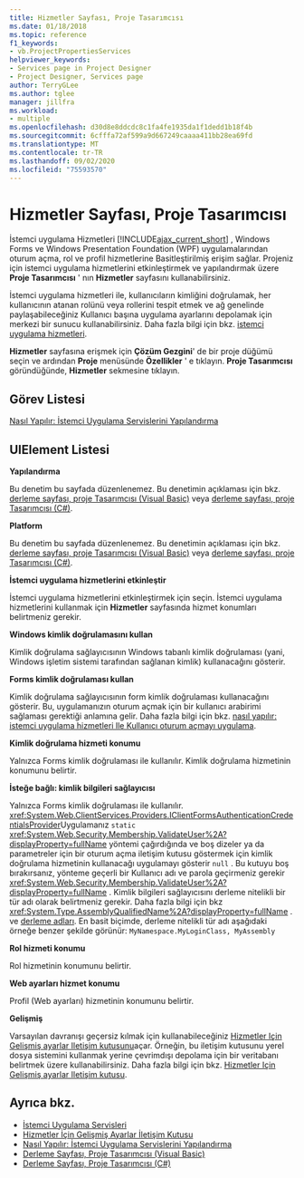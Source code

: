 ```yaml
---
title: Hizmetler Sayfası, Proje Tasarımcısı
ms.date: 01/18/2018
ms.topic: reference
f1_keywords:
- vb.ProjectPropertiesServices
helpviewer_keywords:
- Services page in Project Designer
- Project Designer, Services page
author: TerryGLee
ms.author: tglee
manager: jillfra
ms.workload:
- multiple
ms.openlocfilehash: d30d8e8ddcdc8c1fa4fe1935da1f1dedd1b18f4b
ms.sourcegitcommit: 6cfffa72af599a9d667249caaaa411bb28ea69fd
ms.translationtype: MT
ms.contentlocale: tr-TR
ms.lasthandoff: 09/02/2020
ms.locfileid: "75593570"
---
```

# <a name="services-page-project-designer"></a>Hizmetler Sayfası, Proje Tasarımcısı

İstemci uygulama Hizmetleri [!INCLUDE[ajax_current_short](../../ide/reference/includes/ajax_current_short_md.md)] , Windows Forms ve Windows Presentation Foundation (WPF) uygulamalarından oturum açma, rol ve profil hizmetlerine Basitleştirilmiş erişim sağlar. Projeniz için istemci uygulama hizmetlerini etkinleştirmek ve yapılandırmak üzere **Proje Tasarımcısı** ' nın **Hizmetler** sayfasını kullanabilirsiniz.

İstemci uygulama hizmetleri ile, kullanıcıların kimliğini doğrulamak, her kullanıcının atanan rolünü veya rollerini tespit etmek ve ağ genelinde paylaşabileceğiniz Kullanıcı başına uygulama ayarlarını depolamak için merkezi bir sunucu kullanabilirsiniz. Daha fazla bilgi için bkz. [istemci uygulama hizmetleri](/dotnet/framework/common-client-technologies/client-application-services).

**Hizmetler** sayfasına erişmek için **Çözüm Gezgini**' de bir proje düğümü seçin ve ardından **Proje** menüsünde **Özellikler** ' e tıklayın. **Proje Tasarımcısı** göründüğünde, **Hizmetler** sekmesine tıklayın.

## <a name="task-list"></a>Görev Listesi

[Nasıl Yapılır: İstemci Uygulama Servislerini Yapılandırma](/dotnet/framework/common-client-technologies/how-to-configure-client-application-services)

## <a name="uielement-list"></a>UIElement Listesi

 **Yapılandırma**

Bu denetim bu sayfada düzenlenemez. Bu denetimin açıklaması için bkz. [derleme sayfası, proje Tasarımcısı (Visual Basic)](../../ide/reference/compile-page-project-designer-visual-basic.md) veya [derleme sayfası, proje Tasarımcısı (C#)](../../ide/reference/build-page-project-designer-csharp.md).

 **Platform**

Bu denetim bu sayfada düzenlenemez. Bu denetimin açıklaması için bkz. [derleme sayfası, proje Tasarımcısı (Visual Basic)](../../ide/reference/compile-page-project-designer-visual-basic.md) veya [derleme sayfası, proje Tasarımcısı (C#)](../../ide/reference/build-page-project-designer-csharp.md).

 **İstemci uygulama hizmetlerini etkinleştir**

İstemci uygulama hizmetlerini etkinleştirmek için seçin. İstemci uygulama hizmetlerini kullanmak için **Hizmetler** sayfasında hizmet konumları belirtmeniz gerekir.

 **Windows kimlik doğrulamasını kullan**

Kimlik doğrulama sağlayıcısının Windows tabanlı kimlik doğrulaması (yani, Windows işletim sistemi tarafından sağlanan kimlik) kullanacağını gösterir.

 **Forms kimlik doğrulaması kullan**

Kimlik doğrulama sağlayıcısının form kimlik doğrulaması kullanacağını gösterir. Bu, uygulamanızın oturum açmak için bir kullanıcı arabirimi sağlaması gerektiği anlamına gelir. Daha fazla bilgi için bkz. [nasıl yapılır: istemci uygulama hizmetleri Ile Kullanıcı oturum açmayı uygulama](/dotnet/framework/common-client-technologies/how-to-implement-user-login-with-client-application-services).

 **Kimlik doğrulama hizmeti konumu**

Yalnızca Forms kimlik doğrulaması ile kullanılır. Kimlik doğrulama hizmetinin konumunu belirtir.

 **İsteğe bağlı: kimlik bilgileri sağlayıcısı**

Yalnızca Forms kimlik doğrulaması ile kullanılır. <xref:System.Web.ClientServices.Providers.IClientFormsAuthenticationCredentialsProvider>Uygulamanız `static` <xref:System.Web.Security.Membership.ValidateUser%2A?displayProperty=fullName> yöntemi çağırdığında ve boş dizeler ya da parametreler için bir oturum açma iletişim kutusu göstermek için kimlik doğrulama hizmetinin kullanacağı uygulamayı gösterir `null` . Bu kutuyu boş bırakırsanız, yönteme geçerli bir Kullanıcı adı ve parola geçirmeniz gerekir <xref:System.Web.Security.Membership.ValidateUser%2A?displayProperty=fullName> . Kimlik bilgileri sağlayıcısını derleme nitelikli bir tür adı olarak belirtmeniz gerekir. Daha fazla bilgi için bkz <xref:System.Type.AssemblyQualifiedName%2A?displayProperty=fullName> . ve [derleme adları](/dotnet/framework/app-domains/assembly-names). En basit biçimde, derleme nitelikli tür adı aşağıdaki örneğe benzer şekilde görünür: `MyNamespace.MyLoginClass, MyAssembly`

 **Rol hizmeti konumu**

Rol hizmetinin konumunu belirtir.

 **Web ayarları hizmet konumu**

Profil (Web ayarları) hizmetinin konumunu belirtir.

 **Gelişmiş**

Varsayılan davranışı geçersiz kılmak için kullanabileceğiniz [Hizmetler Için Gelişmiş ayarlar Iletişim kutusunu](../../ide/reference/advanced-settings-for-services-dialog-box.md)açar. Örneğin, bu iletişim kutusunu yerel dosya sistemini kullanmak yerine çevrimdışı depolama için bir veritabanı belirtmek üzere kullanabilirsiniz. Daha fazla bilgi için bkz. [Hizmetler Için Gelişmiş ayarlar Iletişim kutusu](../../ide/reference/advanced-settings-for-services-dialog-box.md).

## <a name="see-also"></a>Ayrıca bkz.

- [İstemci Uygulama Servisleri](/dotnet/framework/common-client-technologies/client-application-services)
- [Hizmetler İçin Gelişmiş Ayarlar İletişim Kutusu](../../ide/reference/advanced-settings-for-services-dialog-box.md)
- [Nasıl Yapılır: İstemci Uygulama Servislerini Yapılandırma](/dotnet/framework/common-client-technologies/how-to-configure-client-application-services)
- [Derleme Sayfası, Proje Tasarımcısı (Visual Basic)](../../ide/reference/compile-page-project-designer-visual-basic.md)
- [Derleme Sayfası, Proje Tasarımcısı (C#)](../../ide/reference/build-page-project-designer-csharp.md)
